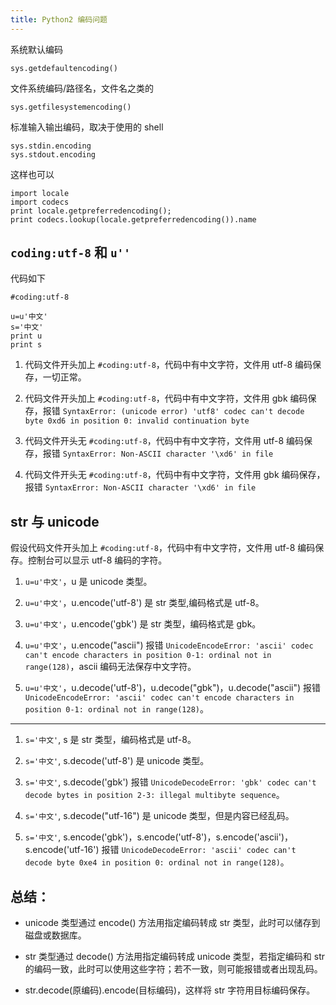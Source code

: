 ```yaml
---
title: Python2 编码问题
---
```



系统默认编码

    sys.getdefaultencoding()

文件系统编码/路径名，文件名之类的

    sys.getfilesystemencoding()

标准输入输出编码，取决于使用的 shell

    sys.stdin.encoding
    sys.stdout.encoding

这样也可以

    import locale
    import codecs
    print locale.getpreferredencoding();
    print codecs.lookup(locale.getpreferredencoding()).name

## ``coding:utf-8`` 和 ``u''``

代码如下

	#coding:utf-8

	u=u'中文'
	s='中文'
	print u
	print s

1. 代码文件开头加上 `#coding:utf-8`，代码中有中文字符，文件用 utf-8 编码保存，一切正常。

2. 代码文件开头加上 `#coding:utf-8`，代码中有中文字符，文件用 gbk 编码保存，报错 `SyntaxError: (unicode error) 'utf8' codec can't decode byte 0xd6 in position 0: invalid continuation byte`

3. 代码文件开头无 `#coding:utf-8`，代码中有中文字符，文件用 utf-8 编码保存，报错 `SyntaxError: Non-ASCII character '\xd6' in file`

4. 代码文件开头无 `#coding:utf-8`，代码中有中文字符，文件用 gbk 编码保存，报错 `SyntaxError: Non-ASCII character '\xd6' in file`

## str 与 unicode

假设代码文件开头加上 `#coding:utf-8`，代码中有中文字符，文件用 utf-8 编码保存。控制台可以显示 utf-8 编码的字符。

1. `u=u'中文'`，u 是 unicode 类型。

2. `u=u'中文'`，u.encode('utf-8') 是 str 类型,编码格式是 utf-8。

3. `u=u'中文'`，u.encode('gbk') 是 str 类型，编码格式是 gbk。

4. `u=u'中文'`，u.encode("ascii") 报错 `UnicodeEncodeError: 'ascii' codec can't encode characters in position 0-1: ordinal not in range(128)`，ascii 编码无法保存中文字符。

5. `u=u'中文'`，u.decode('utf-8')，u.decode("gbk")，u.decode("ascii") 报错 `UnicodeEncodeError: 'ascii' codec can't encode characters in position 0-1: ordinal not in range(128)`。

--------------------------

1. `s='中文'`, s 是 str 类型，编码格式是 utf-8。

2. `s='中文'`, s.decode('utf-8') 是 unicode 类型。

3. `s='中文'`, s.decode('gbk') 报错 `UnicodeDecodeError: 'gbk' codec can't decode bytes in position 2-3: illegal multibyte sequence`。

4. `s='中文'`, s.decode("utf-16") 是 unicode 类型，但是内容已经乱码。

5. `s='中文'`, s.encode('gbk')，s.encode('utf-8')，s.encode('ascii')，s.encode('utf-16') 报错 `UnicodeDecodeError: 'ascii' codec can't decode byte 0xe4 in position 0: ordinal not in range(128)`。

## 总结：

- unicode 类型通过 encode() 方法用指定编码转成 str 类型，此时可以储存到磁盘或数据库。

- str 类型通过 decode() 方法用指定编码转成 unicode 类型，若指定编码和 str 的编码一致，此时可以使用这些字符；若不一致，则可能报错或者出现乱码。

- str.decode(原编码).encode(目标编码)，这样将 str 字符用目标编码保存。